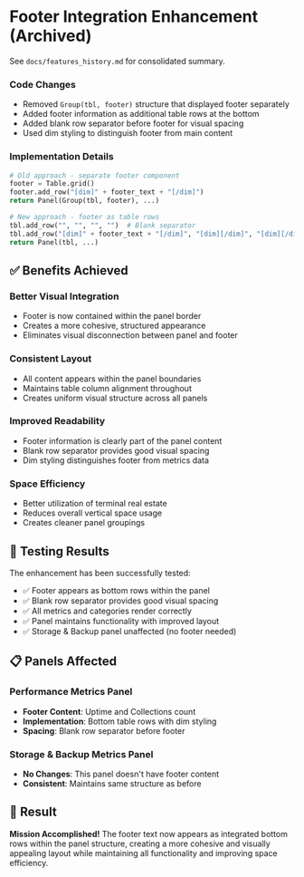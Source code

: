 <!-- Archived stub: original content moved to archive/2025-10-05/FOOTER_INTEGRATION_ENHANCEMENT.md -->
# Footer Integration Enhancement (Archived)

See `docs/features_history.md` for consolidated summary.

### **Code Changes**
- Removed `Group(tbl, footer)` structure that displayed footer separately
- Added footer information as additional table rows at the bottom
- Added blank row separator before footer for visual spacing
- Used dim styling to distinguish footer from main content

### **Implementation Details**
```python
# Old approach - separate footer component
footer = Table.grid()
footer.add_row("[dim]" + footer_text + "[/dim]")
return Panel(Group(tbl, footer), ...)

# New approach - footer as table rows
tbl.add_row("", "", "", "")  # Blank separator
tbl.add_row("[dim]" + footer_text + "[/dim]", "[dim][/dim]", "[dim][/dim]", "[dim][/dim]")
return Panel(tbl, ...)
```

## ✅ Benefits Achieved

### **Better Visual Integration**
- Footer is now contained within the panel border
- Creates a more cohesive, structured appearance
- Eliminates visual disconnection between panel and footer

### **Consistent Layout**
- All content appears within the panel boundaries
- Maintains table column alignment throughout
- Creates uniform visual structure across all panels

### **Improved Readability**
- Footer information is clearly part of the panel content
- Blank row separator provides good visual spacing
- Dim styling distinguishes footer from metrics data

### **Space Efficiency**
- Better utilization of terminal real estate
- Reduces overall vertical space usage
- Creates cleaner panel groupings

## 🧪 Testing Results

The enhancement has been successfully tested:
- ✅ Footer appears as bottom rows within the panel
- ✅ Blank row separator provides good visual spacing
- ✅ All metrics and categories render correctly
- ✅ Panel maintains functionality with improved layout
- ✅ Storage & Backup panel unaffected (no footer needed)

## 📋 Panels Affected

### **Performance Metrics Panel**
- **Footer Content**: Uptime and Collections count
- **Implementation**: Bottom table rows with dim styling
- **Spacing**: Blank row separator before footer

### **Storage & Backup Metrics Panel**
- **No Changes**: This panel doesn't have footer content
- **Consistent**: Maintains same structure as before

## 🏁 Result

**Mission Accomplished!** The footer text now appears as integrated bottom rows within the panel structure, creating a more cohesive and visually appealing layout while maintaining all functionality and improving space efficiency.